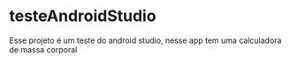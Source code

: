 # testeAndroidStudio
Esse projeto é um teste do android studio, nesse app tem uma calculadora de massa corporal
